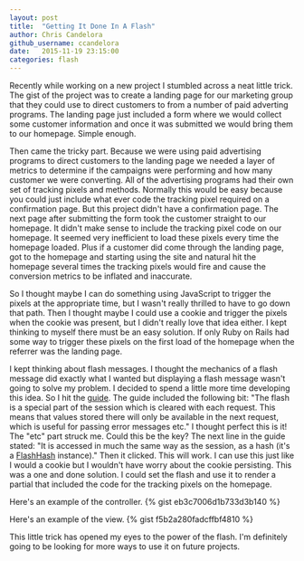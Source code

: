 ```yaml
---
layout: post
title:  "Getting It Done In A Flash"
author: Chris Candelora
github_username: ccandelora
date:   2015-11-19 23:15:00
categories: flash
---
```


Recently while working on a new project I stumbled across a neat little trick. The gist of the project was to create a landing page for our marketing group that they could use to direct customers to from a number of paid adverting programs. The landing page just included a form where we would collect some customer information and once it was submitted we would bring them to our homepage. Simple enough.

Then came the tricky part. Because we were using paid advertising programs to direct customers to the landing page we needed a layer of metrics to determine if the campaigns were performing and how many customer we were converting. All of the advertising programs had their own set of tracking pixels and methods. Normally this would be easy because you could just include what ever code the tracking pixel required on a confirmation page. But this project didn't have a confirmation page. The next page after submitting the form took the customer straight to our homepage. It didn't make sense to include the tracking pixel code on our homepage. It seemed very inefficient to load these pixels every time the homepage loaded. Plus if a customer did come through the landing page, got to the homepage and starting using the site and natural hit the homepage several times the tracking pixels would fire and cause the conversion metrics to be inflated and inaccurate.

So I thought maybe I can do something using JavaScript to trigger the pixels at the appropriate time, but I wasn't really thrilled to have to go down that path. Then I thought maybe I could use a cookie and trigger the pixels when the cookie was present, but I didn't really love that idea either. I kept thinking to myself there must be an easy solution. If only Ruby on Rails had some way to trigger these pixels on the first load of the homepage when the referrer was the landing page.

I kept thinking about flash messages. I thought the mechanics of a flash message did exactly what I wanted but displaying a flash message wasn't going to solve my problem. I decided to spend a little more time developing this idea. So I hit the [guide](http://guides.rubyonrails.org/action_controller_overview.html#the-flash). The guide included the following bit: "The flash is a special part of the session which is cleared with each request. This means that values stored there will only be available in the next request, which is useful for passing error messages etc." I thought perfect this is it! The "etc" part struck me. Could this be the key? The next line in the guide stated: "It is accessed in much the same way as the session, as a hash (it's a [FlashHash](http://api.rubyonrails.org/classes/ActionDispatch/Flash/FlashHash.html) instance)." Then it clicked. This will work. I can use this just like I would a cookie but I wouldn't have worry about the cookie persisting. This was a one and done solution. I could set the flash and use it to render a partial that included the code for the tracking pixels on the homepage.

Here's an example of the controller.
{% gist eb3c7006d1b733d3b140 %}

Here's an example of the view.
{% gist f5b2a280fadcffbf4810 %}

This little trick has opened my eyes to the power of the flash. I'm definitely going to be looking for more ways to use it on future projects.
